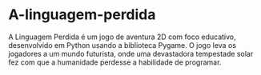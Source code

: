 # A-linguagem-perdida
A Linguagem Perdida é um jogo de aventura 2D com foco educativo, desenvolvido em Python usando a biblioteca Pygame. O jogo leva os jogadores a um mundo futurista, onde uma devastadora tempestade solar fez com que a humanidade perdesse a habilidade de programar.
